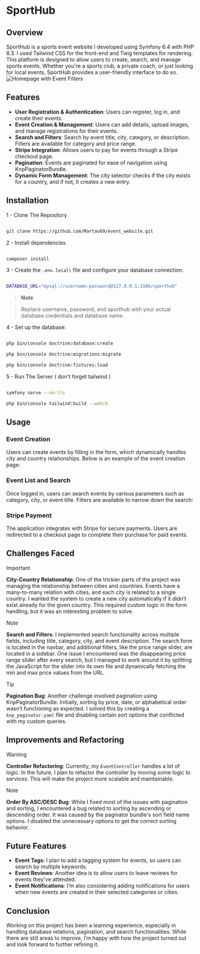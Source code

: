 # SportHub 
## Overview 
SportHub is a sports event website I developed using Symfony 6.4 with PHP 8.3. I used Tailwind CSS for the front-end and Twig templates for rendering. This platform is designed to allow users to create, search, and manage sports events. Whether you're a sports club, a private coach, or just looking for local events, SportHub provides a user-friendly interface to do so. ![Homepage with Event Filters](./screenshots/homepage.png) 
## Features 
- **User Registration & Authentication**: Users can register, log in, and create their events. 
- **Event Creation & Management**: Users can add details, upload images, and manage registrations for their events. 
-  **Search and Filters**: Search by event title, city, category, or description. Filters are available for category and price range. 
- **Stripe Integration**: Allows users to pay for events through a Stripe checkout page. 
- **Pagination**: Events are paginated for ease of navigation using KnpPaginatorBundle. 
- **Dynamic Form Management**: The city selector checks if the city exists for a country, and if not, it creates a new entry.
  

## Installation

  

1 - Clone The Repository

  

```bash

git clone https://github.com/Martav69/event_website.git

```

2 - Install dependencies

  

```bash

composer install

```

3 - Create the `.env.local\` file and configure your database connection:

```bash

DATABASE_URL="mysql://username:password@127.0.0.1:3306/sporthub"

```

>  **Note**

> Replace username, password, and sporthub with your actual database credentials and database name.

  

4 - Set up the database:

  
  

```bash

php bin/console doctrine:database:create

php bin/console doctrine:migrations:migrate

php bin/console doctrine:fixtures:load

```

5 - Run The Server ( don't forget tailwind )

```bash

symfony serve --no-tls

php bin/console tailwind:build --watch 

```


## Usage

### Event Creation
Users can create events by filling in the form, which dynamically handles city and country relationships. Below is an example of the event creation page:

### Event List and Search
Once logged in, users can search events by various parameters such as category, city, or event title. Filters are available to narrow down the search:

### Stripe Payment
The application integrates with Stripe for secure payments. Users are redirected to a checkout page to complete their purchase for paid events.

## Challenges Faced

> [!IMPORTANT]
> **City-Country Relationship**: One of the trickier parts of the project was managing the relationship between cities and countries. Events have a many-to-many relation with cities, and each city is related to a single country. I wanted the system to create a new city automatically if it didn’t exist already for the given country. This required custom logic in the form handling, but it was an interesting problem to solve.

> [!NOTE]
> **Search and Filters**: I implemented search functionality across multiple fields, including title, category, city, and event description. The search form is located in the navbar, and additional filters, like the price range slider, are located in a sidebar. One issue I encountered was the disappearing price range slider after every search, but I managed to work around it by splitting the JavaScript for the slider into its own file and dynamically fetching the min and max price values from the URL.

> [!TIP]
> **Pagination Bug**: Another challenge involved pagination using KnpPaginatorBundle. Initially, sorting by price, date, or alphabetical order wasn’t functioning as expected. I solved this by creating a `knp_paginator.yaml` file and disabling certain sort options that conflicted with my custom queries.

## Improvements and Refactoring

> [!WARNING]
> **Controller Refactoring**: Currently, my `EventController` handles a lot of logic. In the future, I plan to refactor the controller by moving some logic to services. This will make the project more scalable and maintainable.

> [!NOTE]
> **Order By ASC/DESC Bug**: While I fixed most of the issues with pagination and sorting, I encountered a bug related to sorting by ascending or descending order. It was caused by the paginator bundle's sort field name options. I disabled the unnecessary options to get the correct sorting behavior.

## Future Features

- **Event Tags**: I plan to add a tagging system for events, so users can search by multiple keywords.
- **Event Reviews**: Another idea is to allow users to leave reviews for events they've attended.
- **Event Notifications**: I’m also considering adding notifications for users when new events are created in their selected categories or cities.

## Conclusion
Working on this project has been a learning experience, especially in handling database relations, pagination, and search functionalities. While there are still areas to improve, I’m happy with how the project turned out and look forward to further refining it.

